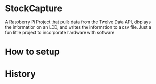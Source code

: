 # StockCapture
A Raspberry Pi Project that pulls data from the Twelve Data API, displays the information on an LCD, and writes the information to a csv file. Just a fun little project to incorporate hardware with software

# How to setup

# History

